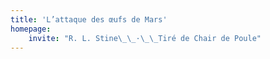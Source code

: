 ```yaml
---
title: 'L’attaque des œufs de Mars'
homepage:
    invite: "R. L. Stine\_\_·\_\_Tiré de Chair de Poule"
---
```


